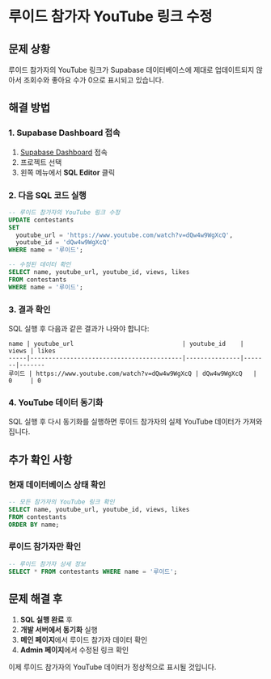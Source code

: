 # 루이드 참가자 YouTube 링크 수정

## 문제 상황
루이드 참가자의 YouTube 링크가 Supabase 데이터베이스에 제대로 업데이트되지 않아서 조회수와 좋아요 수가 0으로 표시되고 있습니다.

## 해결 방법

### 1. Supabase Dashboard 접속
1. [Supabase Dashboard](https://supabase.com/dashboard) 접속
2. 프로젝트 선택
3. 왼쪽 메뉴에서 **SQL Editor** 클릭

### 2. 다음 SQL 코드 실행

```sql
-- 루이드 참가자의 YouTube 링크 수정
UPDATE contestants 
SET 
  youtube_url = 'https://www.youtube.com/watch?v=dQw4w9WgXcQ',
  youtube_id = 'dQw4w9WgXcQ'
WHERE name = '루이드';

-- 수정된 데이터 확인
SELECT name, youtube_url, youtube_id, views, likes 
FROM contestants 
WHERE name = '루이드';
```

### 3. 결과 확인
SQL 실행 후 다음과 같은 결과가 나와야 합니다:
```
name | youtube_url                              | youtube_id    | views | likes
-----|------------------------------------------|---------------|-------|-------
루이드 | https://www.youtube.com/watch?v=dQw4w9WgXcQ | dQw4w9WgXcQ   | 0     | 0
```

### 4. YouTube 데이터 동기화
SQL 실행 후 다시 동기화를 실행하면 루이드 참가자의 실제 YouTube 데이터가 가져와집니다.

## 추가 확인 사항

### 현재 데이터베이스 상태 확인
```sql
-- 모든 참가자의 YouTube 링크 확인
SELECT name, youtube_url, youtube_id, views, likes 
FROM contestants 
ORDER BY name;
```

### 루이드 참가자만 확인
```sql
-- 루이드 참가자 상세 정보
SELECT * FROM contestants WHERE name = '루이드';
```

## 문제 해결 후

1. **SQL 실행 완료** 후
2. **개발 서버에서 동기화** 실행
3. **메인 페이지**에서 루이드 참가자 데이터 확인
4. **Admin 페이지**에서 수정된 링크 확인

이제 루이드 참가자의 YouTube 데이터가 정상적으로 표시될 것입니다.

